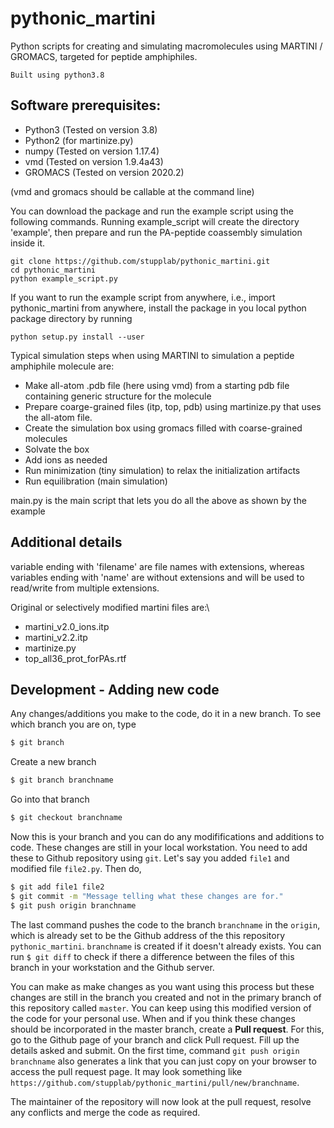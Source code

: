 # pythonic_martini

Python scripts for creating and simulating macromolecules using MARTINI / GROMACS, targeted for peptide amphiphiles.

    Built using python3.8


## Software prerequisites:
- Python3 (Tested on version 3.8)
- Python2 (for martinize.py)
- numpy (Tested on version 1.17.4)
- vmd  (Tested on version 1.9.4a43)
- GROMACS (Tested on version 2020.2)

(vmd and gromacs should be callable at the command line)

You can download the package and run the example script using the following commands. Running example_script will create the directory 'example', then prepare and run the PA-peptide coassembly simulation inside it.
    
    git clone https://github.com/stupplab/pythonic_martini.git
    cd pythonic_martini
    python example_script.py


If you want to run the example script from anywhere, i.e., import pythonic_martini from anywhere, install the package in you local python package directory by running

    python setup.py install --user


Typical simulation steps when using MARTINI to simulation a peptide amphiphile molecule are:
- Make all-atom .pdb file (here using vmd) from a starting pdb file containing generic structure for the molecule
- Prepare coarge-grained files (itp, top, pdb) using martinize.py that uses the all-atom file. 
- Create the simulation box using gromacs filled with coarse-grained molecules
- Solvate the box
- Add ions as needed 
- Run minimization (tiny simulation) to relax the initialization artifacts
- Run equilibration (main simulation)

main.py is the main script that lets you do all the above as shown by the example



## Additional details
variable ending with 'filename' are file names with extensions, whereas variables ending with 'name' are without extensions and will be used to read/write from multiple extensions.

Original or selectively modified martini files are:\
- martini_v2.0_ions.itp
- martini_v2.2.itp
- martinize.py
- top_all36_prot_forPAs.rtf



## Development - Adding new code
Any changes/additions you make to the code, do it in a new branch. 
To see which branch you are on, type 
```bash
$ git branch
```
Create a new branch
```bash
$ git branch branchname
```
Go into that branch
```bash
$ git checkout branchname
```
Now this is your branch and you can do any modififications and additions to code. These changes are still in your local workstation. You need to add these to Github repository using `git`. Let's say you added `file1` and modified file `file2.py`. Then do,
```bash
$ git add file1 file2
$ git commit -m "Message telling what these changes are for."
$ git push origin branchname
```
The last command pushes the code to the branch `branchname` in the `origin`, which is already set to be the Github address of the this repository `pythonic_martini`. `branchname` is created if it doesn't already exists. You can run 
`$ git diff`
to check if there a difference between the files of this branch in your workstation and the Github server.

You can make as make changes as you want using this process but these changes are still in the branch you created and not in the primary branch of this repository called `master`. You can keep using this modified version of the code for your personal use. When and if you think these changes should be incorporated in the master branch, create a **Pull request**. For this, go to the Github page of your branch and click Pull request. Fill up the details asked and submit. On the first time, command `git push origin branchname` also generates a link that you can just copy on your browser to access the pull request page. It may look something like `https://github.com/stupplab/pythonic_martini/pull/new/branchname`.

The maintainer of the repository will now look at the pull request, resolve any conflicts and merge the code as required.

